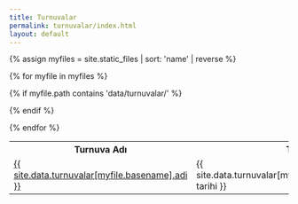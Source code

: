 ```yaml
---
title: Turnuvalar
permalink: turnuvalar/index.html
layout: default
---
```


<table class="table table-bordered table-striped">
<tbody>
<tr>
  <th>Turnuva Adı</th>
  <th>Tarih</th>
</tr>

{% assign myfiles = site.static_files | sort: 'name' | reverse %}

{% for myfile in myfiles %}

{% if myfile.path contains 'data/turnuvalar/' %}
<tr>
<td class="col-md-8"><a href="{{ site.github.url }}/turnuvalar/{{ myfile.basename }}" > {{ site.data.turnuvalar[myfile.basename].adi }} </a></td>
<td class="col-md-4">{{ site.data.turnuvalar[myfile.basename].baslama-tarihi }}</td>
</tr>
{% endif %}

{% endfor %}

</tbody>
</table>
